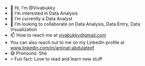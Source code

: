 - 👋 Hi, I’m @Vivabukky
- 👀 I’m interested in Data Analysis
- 🌱 I’m currently a Data Analyst
- 💞️ I’m looking to collaborate on Data Analysis, Data Entry, Data Visualization 
- 📫 How to reach me at vivabukky@gmail.com
- You can also reach out to me on my LinkedIn profile at www.linkedin.com/in/aminat-abdulateef
- 😄 Pronouns: She
- ⚡ Fun fact: Love to read and learn new stuff

<!---
Vivabukky/Vivabukky is a ✨ special ✨ repository because its `README.md` (this file) appears on your GitHub profile.
You can click the Preview link to take a look at your changes.
--->
